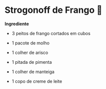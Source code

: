 # Strogonoff de Frango :chicken:

**Ingrediente**

- 3 peitos de frango cortados em cubos

- 1 pacote de molho

- 1 colher de arisco

- 1 pitada de pimenta

- 1 colher de manteiga

- 1 copo de creme de leite

  







